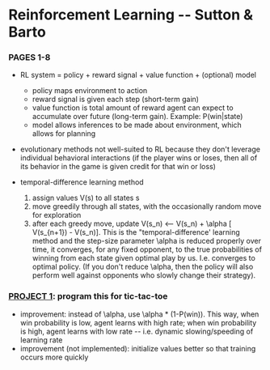 # Reinforcement Learning -- Sutton & Barto

### PAGES 1-8

* RL system = policy + reward signal + value function + (optional) model
  * policy maps environment to action
  * reward signal is given each step (short-term gain)
  * value function is total amount of reward agent can expect to accumulate over future (long-term gain). Example: P(win|state)
  * model allows inferences to be made about environment, which allows for planning
  
* evolutionary methods not well-suited to RL because they don't leverage individual behavioral interactions (if the player
wins or loses, then all of its behavior in the game is given credit for that win or loss)

* temporal-difference learning method
  1. assign values V(s) to all states s
  2. move greedily through all states, with the occasionally random move for exploration
  3. after each greedy move, update V(s_n) <-- V(s_n) + \alpha [ V(s_{n+1}) - V(s_n)]. This is the "temporal-difference' learning method and the step-size parameter \alpha is reduced properly over time, it converges, for any fixed opponent, to the true probabilities of winning from each state given optimal play by us. I.e. converges to optimal policy. (If you don't reduce \alpha, then the policy will also perform well against opponents who slowly change their strategy).

### [PROJECT 1](https://github.com/jpskycak/reinforcement_learning/blob/master/project1_tictactoe_experiments.ipynb): program this for tic-tac-toe

* improvement: instead of \alpha, use \alpha * (1-P(win)). This way, when win probability is low, agent learns with high rate; when win probability is high, agent learns with low rate -- i.e. dynamic slowing/speeding of learning rate
* improvement (not implemented): initialize values better so that training occurs more quickly 
